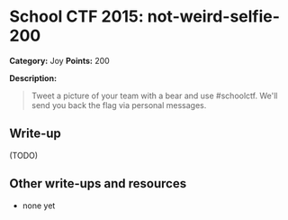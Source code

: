 # School CTF 2015: not-weird-selfie-200

**Category:** Joy
**Points:** 200

**Description:**

> Tweet a picture of your team with a bear and use #schoolctf. We'll send you back the flag via personal messages.

## Write-up

(TODO)

## Other write-ups and resources

* none yet
